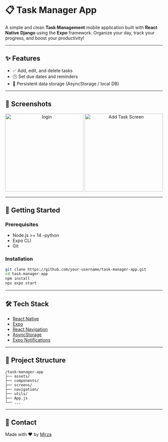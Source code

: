 
# 📋 Task Manager App

A simple and clean **Task Management** mobile application built with **React Native** **Django** using the **Expo** framework. Organize your day, track your progress, and boost your productivity!

---

## ✨ Features

- ✅ Add, edit, and delete tasks
- 🕒 Set due dates and reminders
- 🔄 Persistent data storage (AsyncStorage / local DB)

---

## 📱 Screenshots

<p align="center">
  <img src="H:\mobile_task_management/login.jpg" alt="login" width="250"/>
  <img src="screenshots/add_task.png" alt="Add Task Screen" width="250"/>
 
</p>



---

## 🚀 Getting Started

### Prerequisites

- Node.js >= 14
-python
- Expo CLI
- Git

### Installation

```bash
git clone https://github.com/your-username/task-manager-app.git
cd task-manager-app
npm install
npx expo start
````

---

## 🛠 Tech Stack

* [React Native](https://reactnative.dev/)
* [Expo](https://expo.dev/)
* [React Navigation](https://reactnavigation.org/)
* [AsyncStorage](https://react-native-async-storage.github.io/async-storage/)
* [Expo Notifications](https://docs.expo.dev/versions/latest/sdk/notifications/)

---

## 📂 Project Structure

```
/task-manager-app
├── assets/
├── components/
├── screens/
├── navigation/
├── utils/
├── App.js
└── ...
```

---



## 💬 Contact

Made with ❤️ by [Mirza](https://github.com/mhasan1122)


